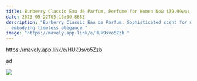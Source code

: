 ```yaml
---
title: Burberry Classic Eau de Parfum, Perfume for Women Now $39.99was $98.00
date: 2023-05-22T05:16:00.865Z
description: "Burberry Classic Eau de Parfum: Sophisticated scent for women,
  embodying timeless elegance "
image: "https://mavely.app.link/e/HUk9svo5Zzb "
---
```

https://mavely.app.link/e/HUk9svo5Zzb 

ad 

<!--StartFragment-->

![](https://i5.walmartimages.com/asr/9ce60826-1ffa-4f76-beed-c248a895fb0c_1.5f4159ff5cb7763cfe111643f1d61043.jpeg)

<!--EndFragment-->